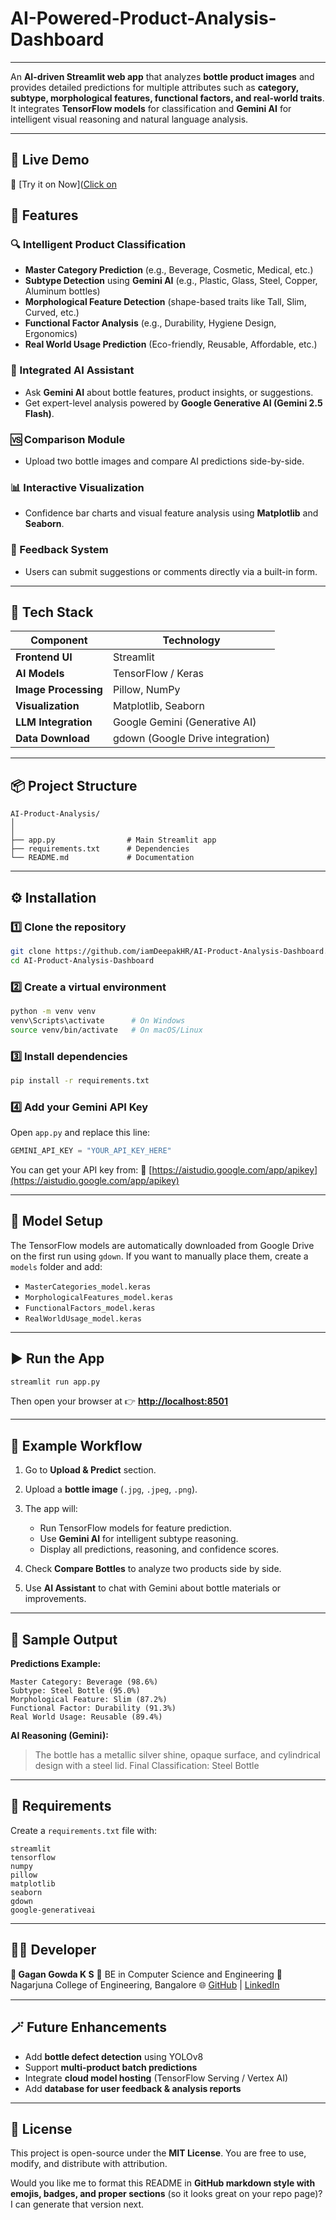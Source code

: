 # AI-Powered-Product-Analysis-Dashboard

---
An **AI-driven Streamlit web app** that analyzes **bottle product images** and provides detailed predictions for multiple attributes such as **category, subtype, morphological features, functional factors, and real-world traits**.
It integrates **TensorFlow models** for classification and **Gemini AI** for intelligent visual reasoning and natural language analysis.

---
## 🚀 Live Demo  
🤖 [Try it on Now]([Click on](https://ai-powered-appuct-analysis-dashboard-qdjsn4omomcpyqrgaupaag.streamlit.app/)


## 🚀 Features

### 🔍 Intelligent Product Classification

* **Master Category Prediction** (e.g., Beverage, Cosmetic, Medical, etc.)
* **Subtype Detection** using **Gemini AI** (e.g., Plastic, Glass, Steel, Copper, Aluminum bottles)
* **Morphological Feature Detection** (shape-based traits like Tall, Slim, Curved, etc.)
* **Functional Factor Analysis** (e.g., Durability, Hygiene Design, Ergonomics)
* **Real World Usage Prediction** (Eco-friendly, Reusable, Affordable, etc.)

### 🤖 Integrated AI Assistant

* Ask **Gemini AI** about bottle features, product insights, or suggestions.
* Get expert-level analysis powered by **Google Generative AI (Gemini 2.5 Flash)**.

### 🆚 Comparison Module

* Upload two bottle images and compare AI predictions side-by-side.

### 📊 Interactive Visualization

* Confidence bar charts and visual feature analysis using **Matplotlib** and **Seaborn**.

### 💬 Feedback System

* Users can submit suggestions or comments directly via a built-in form.

---

## 🧩 Tech Stack

| Component            | Technology                       |
| -------------------- | -------------------------------- |
| **Frontend UI**      | Streamlit                        |
| **AI Models**        | TensorFlow / Keras               |
| **Image Processing** | Pillow, NumPy                    |
| **Visualization**    | Matplotlib, Seaborn              |
| **LLM Integration**  | Google Gemini (Generative AI)    |
| **Data Download**    | gdown (Google Drive integration) |

---

## 📦 Project Structure

```
AI-Product-Analysis/
│
│
├── app.py                # Main Streamlit app
├── requirements.txt      # Dependencies
└── README.md             # Documentation
```

---

## ⚙️ Installation

### 1️⃣ Clone the repository

```bash
git clone https://github.com/iamDeepakHR/AI-Product-Analysis-Dashboard.git
cd AI-Product-Analysis-Dashboard
```

### 2️⃣ Create a virtual environment

```bash
python -m venv venv
venv\Scripts\activate      # On Windows
source venv/bin/activate   # On macOS/Linux
```

### 3️⃣ Install dependencies

```bash
pip install -r requirements.txt
```

### 4️⃣ Add your Gemini API Key

Open `app.py` and replace this line:

```python
GEMINI_API_KEY = "YOUR_API_KEY_HERE"
```

You can get your API key from:
🔗 [https://aistudio.google.com/app/apikey](https://aistudio.google.com/app/apikey)

---

## 🧠 Model Setup

The TensorFlow models are automatically downloaded from Google Drive on the first run using `gdown`.
If you want to manually place them, create a `models` folder and add:

* `MasterCategories_model.keras`
* `MorphologicalFeatures_model.keras`
* `FunctionalFactors_model.keras`
* `RealWorldUsage_model.keras`

---

## ▶️ Run the App

```bash
streamlit run app.py
```

Then open your browser at
👉 **[http://localhost:8501](http://localhost:8501)**

---

## 🧾 Example Workflow

1. Go to **Upload & Predict** section.
2. Upload a **bottle image** (`.jpg`, `.jpeg`, `.png`).
3. The app will:

   * Run TensorFlow models for feature prediction.
   * Use **Gemini AI** for intelligent subtype reasoning.
   * Display all predictions, reasoning, and confidence scores.
4. Check **Compare Bottles** to analyze two products side by side.
5. Use **AI Assistant** to chat with Gemini about bottle materials or improvements.

---

## 📸 Sample Output

**Predictions Example:**

```
Master Category: Beverage (98.6%)
Subtype: Steel Bottle (95.0%)
Morphological Feature: Slim (87.2%)
Functional Factor: Durability (91.3%)
Real World Usage: Reusable (89.4%)
```

**AI Reasoning (Gemini):**

> The bottle has a metallic silver shine, opaque surface, and cylindrical design with a steel lid.
> Final Classification: Steel Bottle

---

## 🧪 Requirements

Create a `requirements.txt` file with:

```
streamlit
tensorflow
numpy
pillow
matplotlib
seaborn
gdown
google-generativeai
```

---

## 🧑‍💻 Developer

**👤 Gagan Gowda K S**
📍 BE in Computer Science and Engineering
🏫 Nagarjuna College of Engineering, Bangalore
🌐 [GitHub](https://github.com/iamgagangowdaks) | [LinkedIn](https://linkedin.com/in/iamgagangowdaks)

---

## 🪄 Future Enhancements

* Add **bottle defect detection** using YOLOv8
* Support **multi-product batch predictions**
* Integrate **cloud model hosting** (TensorFlow Serving / Vertex AI)
* Add **database for user feedback & analysis reports**

---

## 🏁 License

This project is open-source under the **MIT License**.
You are free to use, modify, and distribute with attribution.

Would you like me to format this README in **GitHub markdown style with emojis, badges, and proper sections** (so it looks great on your repo page)? I can generate that version next.
